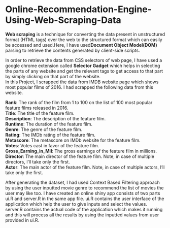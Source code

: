 # Online-Recommendation-Engine-Using-Web-Scraping-Data

**Web scraping** is a technique for converting the data present in unstructured format (HTML tags) over the web to the structured format which can easily be accessed and used.Here, I have used**Document Object Model(DOM)** parsing to retrieve the contents generated by client-side scripts.   
  
In order to retrieve the data from CSS selectors of web page, I have used a google chrome extension called **Selector Gadget** which helps in selecting the parts of any website and get the relevant tags to get access to that part by simply clicking on that part of the website.  
In this Project, I scrapped the data from IMDB website page which shows most popular films of 2016. I had scrapped the following data from this website.    
    
**Rank**: The rank of the film from 1 to 100 on the list of 100 most popular feature films released in 2016.   
**Title**: The title of the feature film.  
**Description**: The description of the feature film.  
**Runtime**: The duration of the feature film.  
**Genre**: The genre of the feature film.     
**Rating**: The IMDb rating of the feature film.  
**Metascore**: The metascore on IMDb website for the feature film.   
**Votes**: Votes cast in favor of the feature film.  
**Gross_Earning_in_Mil**: The gross earnings of the feature film in millions.  
**Director**: The main director of the feature film. Note, in case of multiple directors, I’ll take only the first.  
**Actor**: The main actor of the feature film. Note, in case of multiple actors, I’ll take only the first.     

After generating the dataset, I had used Context Based Filtering approach by using the user inputted movie genre to recommend the list of movies the user may like too. I have created an online shiny app consists of two parts ui.R and server.R in the same app file. ui.R contains the user interface of the application which help the user to give inputs and select the values. server.R contains the actual code of the application which makes it running and this will process all the results by using the inputted values from user provided in ui.R.

